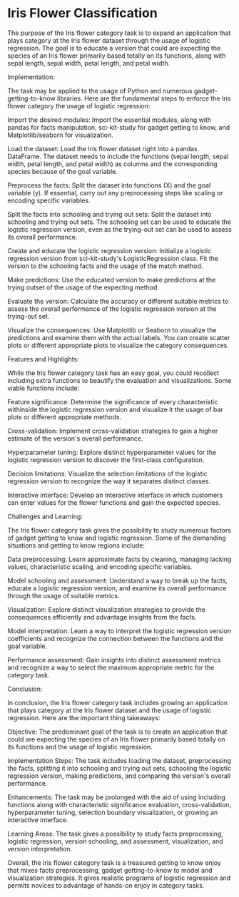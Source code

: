 # Iris Flower Classification

The purpose of the Iris flower category task is to expand an application that plays category at the Iris flower dataset through the usage of logistic regression. The goal is to educate a version that could are expecting the species of an Iris flower primarily based totally on its functions, along with sepal length, sepal width, petal length, and petal width.

Implementation:

The task may be applied to the usage of Python and numerous gadget-getting-to-know libraries. Here are the fundamental steps to enforce the Iris flower category the usage of logistic regression:

Import the desired modules: Import the essential modules, along with pandas for facts manipulation, sci-kit-study for gadget getting to know, and Matplotlib/seaborn for visualization.

Load the dataset: Load the Iris flower dataset right into a pandas DataFrame. The dataset needs to include the functions (sepal length, sepal width, petal length, and petal width) as columns and the corresponding species because of the goal variable.

Preprocess the facts: Split the dataset into functions (X) and the goal variable (y). If essential, carry out any preprocessing steps like scaling or encoding specific variables.

Split the facts into schooling and trying out sets: Split the dataset into schooling and trying out sets. The schooling set can be used to educate the logistic regression version, even as the trying-out set can be used to assess its overall performance.

Create and educate the logistic regression version: Initialize a logistic regression version from sci-kit-study's LogisticRegression class. Fit the version to the schooling facts and the usage of the match method.

Make predictions: Use the educated version to make predictions at the trying outset of the usage of the expecting method.

Evaluate the version: Calculate the accuracy or different suitable metrics to assess the overall performance of the logistic regression version at the trying-out set.

Visualize the consequences: Use Matplotlib or Seaborn to visualize the predictions and examine them with the actual labels. You can create scatter plots or different appropriate plots to visualize the category consequences.

Features and Highlights:

While the Iris flower category task has an easy goal, you could recollect including extra functions to beautify the evaluation and visualizations. Some viable functions include:

Feature significance: Determine the significance of every characteristic withinside the logistic regression version and visualize it the usage of bar plots or different appropriate methods.

Cross-validation: Implement cross-validation strategies to gain a higher estimate of the version's overall performance.

Hyperparameter tuning: Explore distinct hyperparameter values for the logistic regression version to discover the first-class configuration.

Decision limitations: Visualize the selection limitations of the logistic regression version to recognize the way it separates distinct classes.

Interactive interface: Develop an interactive interface in which customers can enter values for the flower functions and gain the expected species.

Challenges and Learning:

The Iris flower category task gives the possibility to study numerous factors of gadget getting to know and logistic regression. Some of the demanding situations and getting to know regions include:

Data preprocessing: Learn approximate facts by cleaning, managing lacking values, characteristic scaling, and encoding specific variables.

Model schooling and assessment: Understand a way to break up the facts, educate a logistic regression version, and examine its overall performance through the usage of suitable metrics.

Visualization: Explore distinct visualization strategies to provide the consequences efficiently and advantage insights from the facts.

Model interpretation: Learn a way to interpret the logistic regression version coefficients and recognize the connection between the functions and the goal variable.

Performance assessment: Gain insights into distinct assessment metrics and recognize a way to select the maximum appropriate metric for the category task.

Conclusion:

In conclusion, the Iris flower category task includes growing an application that plays category at the Iris flower dataset and the usage of logistic regression. Here are the important thing takeaways:

Objective: The predominant goal of the task is to create an application that could are expecting the species of an Iris flower primarily based totally on its functions and the usage of logistic regression.

Implementation Steps: The task includes loading the dataset, preprocessing the facts, splitting it into schooling and trying out sets, schooling the logistic regression version, making predictions, and comparing the version's overall performance.

Enhancements: The task may be prolonged with the aid of using including functions along with characteristic significance evaluation, cross-validation, hyperparameter tuning, selection boundary visualization, or growing an interactive interface.

Learning Areas: The task gives a possibility to study facts preprocessing, logistic regression, version schooling, and assessment, visualization, and version interpretation.

Overall, the Iris flower category task is a treasured getting to know enjoy that mixes facts preprocessing, gadget getting-to-know to model and visualization strategies. It gives realistic programs of logistic regression and permits novices to advantage of hands-on enjoy in category tasks.

